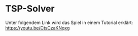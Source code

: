 # TSP-Solver

Unter folgendem Link wird das Spiel in einem Tutorial erklärt: https://youtu.be/CtsCzaKNqxg
